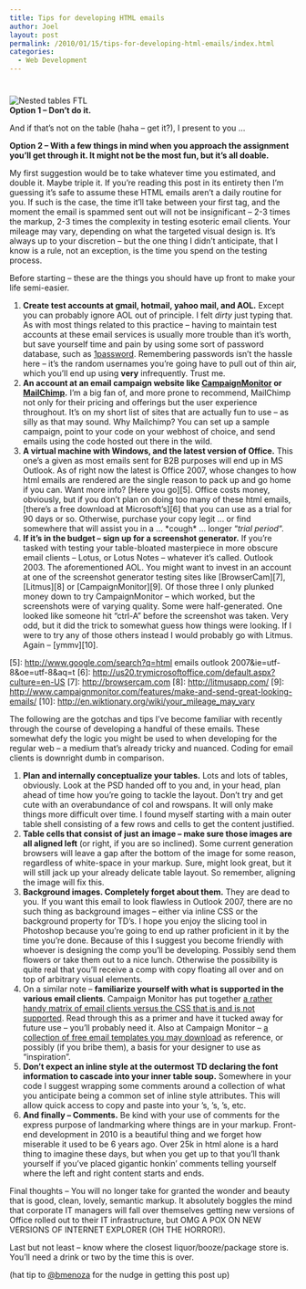 ```yaml
---
title: Tips for developing HTML emails
author: Joel
layout: post
permalink: /2010/01/15/tips-for-developing-html-emails/index.html
categories:
  - Web Development
---
```

# 

![Nested tables FTL][1]  
**Option 1 – Don’t do it.**

 [1]: http://www.joeloliveira.com/wp-content/uploads/2010/01/140341-main_Full-e1263592316562.jpg "nested tables"

And if that’s not on the table (haha – get it?), I present to you …

**Option 2 – With a few things in mind when you approach the assignment you’ll get through it. It might not be the most fun, but it’s all doable.**

My first suggestion would be to take whatever time you estimated, and double it. Maybe triple it. If you’re reading this post in its entirety then I’m guessing it’s safe to assume these HTML emails aren’t a daily routine for you. If such is the case, the time it’ll take between your first  tag, and the moment the email is spammed sent out will not be insignificant – 2-3 times the markup, 2-3 times the complexity in testing esoteric email clients. Your mileage may vary, depending on what the targeted visual design is. It’s always up to your discretion – but the one thing I didn’t anticipate, that I know is a rule, not an exception, is the time you spend on the testing process.

Before starting – these are the things you should have up front to make your life semi-easier.

1.  **Create test accounts at gmail, hotmail, yahoo mail, and AOL.** Except you can probably ignore AOL out of principle. I felt *dirty* just typing that. As with most things related to this practice – having to maintain test accounts at these email services is usually more trouble than it’s worth, but save yourself time and pain by using some sort of password database, such as [1password][2]. Remembering passwords isn’t the hassle here – it’s the random usernames you’re going have to pull out of thin air, which you’ll end up using **very** infrequently. Trust me.
2.  **An account at an email campaign website like [CampaignMonitor][3] or [MailChimp][4].** I’m a big fan of, and more prone to recommend, MailChimp not only for their pricing and offerings but the user experience throughout. It’s on my short list of sites that are actually fun to use – as silly as that may sound. Why Mailchimp? You can set up a sample campaign, point to your code on your webhost of choice, and send emails using the code hosted out there in the wild.
3.  **A virtual machine with Windows, and the latest version of Office.** This one’s a given as most emails sent for B2B purposes will end up in MS Outlook. As of right now the latest is Office 2007, whose changes to how html emails are rendered are the single reason to pack up and go home if you can. Want more info? [Here you go][5]. Office costs money, obviously, but if you don’t plan on doing too many of these html emails, [there’s a free download at Microsoft’s][6] that you can use as a trial for 90 days or so. Otherwise, purchase your copy legit … or find somewhere that will assist you in a … \*cough\* … longer “*trial period*“.
4.  **If it’s in the budget – sign up for a screenshot generator.** If you’re tasked with testing your table-bloated masterpiece in more obscure email clients – Lotus, or Lotus Notes – whatever it’s called. Outlook 2003. The aforementioned AOL. You might want to invest in an account at one of the screenshot generator testing sites like [BrowserCam][7], [Litmus][8] or [CampaignMonitor][9]. Of those three I only plunked money down to try CampaignMonitor – which worked, but the screenshots were of varying quality. Some were half-generated. One looked like someone hit “ctrl-A” before the screenshot was taken. Very odd, but it did the trick to somewhat guess how things were looking. If I were to try any of those others instead I would probably go with Litmus. Again – [ymmv][10].

 [2]: http://agilewebsolutions.com/products/1Password
 [3]: http://www.campaignmonitor.com
 [4]: http://mailchimp.com
 [5]: http://www.google.com/search?q=html emails outlook 2007&ie=utf-8&oe=utf-8&aq=t
 [6]: http://us20.trymicrosoftoffice.com/default.aspx?culture=en-US
 [7]: http://browsercam.com
 [8]: http://litmusapp.com/
 [9]: http://www.campaignmonitor.com/features/make-and-send-great-looking-emails/
 [10]: http://en.wiktionary.org/wiki/your_mileage_may_vary

The following are the gotchas and tips I’ve become familiar with recently through the course of developing a handful of these emails. These somewhat defy the logic you might be used to when developing for the regular web – a medium that’s already tricky and nuanced. Coding for email clients is downright dumb in comparison.

1.  **Plan and internally conceptualize your tables.** Lots and lots of tables, obviously. Look at the PSD handed off to you and, in your head, plan ahead of time how you’re going to tackle the layout. Don’t try and get cute with an overabundance of col and rowspans. It will only make things more difficult over time. I found myself starting with a main outer table shell consisting of a few rows and cells to get the content justified.
2.  **Table cells that consist of just an image – make sure those images are all aligned left** (or right, if you are so inclined). Some current generation browsers will leave a gap after the bottom of the image for some reason, regardless of white-space in your markup. Sure,  might look great, but it will still jack up your already delicate table layout. So remember, aligning the image will fix this.
3.  **Background images. Completely forget about them.** They are dead to you. If you want this email to look flawless in Outlook 2007, there are no such thing as background images – either via inline CSS or the background property for TD’s. I hope you enjoy the slicing tool in Photoshop because you’re going to end up rather proficient in it by the time you’re done. Because of this I suggest you become friendly with whoever is designing the comp you’ll be developing. Possibly send them flowers or take them out to a nice lunch. Otherwise the possibility is quite real that you’ll receive a comp with copy floating all over and on top of arbitrary visual elements.
4.  On a similar note – **familiarize yourself with what is supported in the various email clients**. Campaign Monitor has put together [a rather handy matrix of email clients versus the CSS that is and is not supported][11]. Read through this as a primer and have it tucked away for future use – you’ll probably need it. Also at Campaign Monitor – [a collection of free email templates you may download][12] as reference, or possibly (if you bribe them), a basis for your designer to use as “inspiration”.
5.  **Don’t expect an inline style at the outermost TD declaring the font information to cascade into your inner table soup.** Somewhere in your code I suggest wrapping some comments around a collection of what you anticipate being a common set of inline style attributes. This will allow quick access to copy and paste into your ’s, ’s, ’s, etc.
6.  **And finally – Comments.** Be kind with your use of comments for the express purpose of landmarking where things are in your markup. Front-end development in 2010 is a beautiful thing and we forget how miserable it used to be 6 years ago. Over 25k in html alone is a hard thing to imagine these days, but when you get up to that you’ll thank yourself if you’ve placed gigantic honkin’ comments telling yourself where the left and right content starts and ends.

 [11]: http://www.campaignmonitor.com/css/
 [12]: http://www.campaignmonitor.com/templates/

Final thoughts – You will no longer take for granted the wonder and beauty that is good, clean, lovely, semantic markup. It absolutely boggles the mind that corporate IT managers will fall over themselves getting new versions of Office rolled out to their IT infrastructure, but OMG A POX ON NEW VERSIONS OF INTERNET EXPLORER (OH THE HORROR!).

Last but not least – know where the closest liquor/booze/package store is. You’ll need a drink or two by the time this is over.

(hat tip to [@bmenoza][13] for the nudge in getting this post up)

 [13]: http://twitter.com/bmenoza
